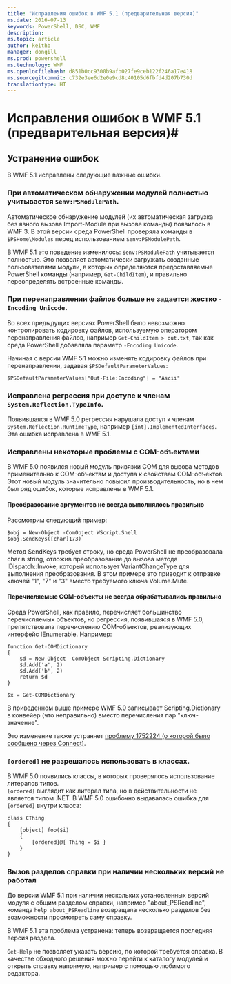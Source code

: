 ```yaml
---
title: "Исправления ошибок в WMF 5.1 (предварительная версия)"
ms.date: 2016-07-13
keywords: PowerShell, DSC, WMF
description: 
ms.topic: article
author: keithb
manager: dongill
ms.prod: powershell
ms.technology: WMF
ms.openlocfilehash: d851b0cc9300b9afb027fe9ceb122f246a17e418
ms.sourcegitcommit: c732e3ee6d2e0e9cd8c40105d6fbfd4d207b730d
translationtype: HT
---
```

# <a name="bug-fixes-in-wmf-51-preview"></a>Исправления ошибок в WMF 5.1 (предварительная версия)#

## <a name="bug-fixes"></a>Устранение ошибок ##

В WMF 5.1 исправлены следующие важные ошибки.

### <a name="module-auto-discovery-fully-honors-envpsmodulepath"></a>При автоматическом обнаружении модулей полностью учитывается `$env:PSModulePath`. ###

Автоматическое обнаружение модулей (их автоматическая загрузка без явного вызова Import-Module при вызове команды) появилось в WMF 3. В этой версии среда PowerShell проверяла команды в `$PSHome\Modules` перед использованием `$env:PSModulePath`.

В WMF 5.1 это поведение изменилось: `$env:PSModulePath` учитывается полностью. Это позволяет автоматически загружать созданные пользователями модули, в которых определяются предоставляемые PowerShell команды (например, `Get-ChildItem`), и правильно переопределять встроенные команды.

### <a name="file-redirection-no-longer-hard-codes--encoding-unicode"></a>При перенаправлении файлов больше не задается жестко `-Encoding Unicode`. ###

Во всех предыдущих версиях PowerShell было невозможно контролировать кодировку файлов, используемую оператором перенаправления файлов, например `Get-ChildItem > out.txt`, так как среда PowerShell добавляла параметр `-Encoding Unicode`.

Начиная с версии WMF 5.1 можно изменять кодировку файлов при перенаправлении, задавая `$PSDefaultParameterValues`:

```
$PSDefaultParameterValues["Out-File:Encoding"] = "Ascii"
```

### <a name="fixed-a-regression-in-accessing-members-of-systemreflectiontypeinfo"></a>Исправлена регрессия при доступе к членам `System.Reflection.TypeInfo`. ###

Появившаяся в WMF 5.0 регрессия нарушала доступ к членам `System.Reflection.RuntimeType`, например `[int].ImplementedInterfaces`.
Эта ошибка исправлена в WMF 5.1.


### <a name="fixed-some-issues-with-com-objects"></a>Исправлены некоторые проблемы с COM-объектами ###

В WMF 5.0 появился новый модуль привязки COM для вызова методов применительно к COM-объектам и доступа к свойствам COM-объектов. Этот новый модуль значительно повысил производительность, но в нем был ряд ошибок, которые исправлены в WMF 5.1.

#### <a name="argument-conversions-were-not-always-performed-correctly"></a>Преобразование аргументов не всегда выполнялось правильно ####

Рассмотрим следующий пример:

```
$obj = New-Object -ComObject WScript.Shell
$obj.SendKeys([char]173)
```

Метод SendKeys требует строку, но среда PowerShell не преобразовала char в string, отложив преобразование до вызова метода IDispatch::Invoke, который использует VariantChangeType для выполнения преобразования. В этом примере это приводит к отправке ключей "1", "7" и "3" вместо требуемого ключа Volume.Mute.

#### <a name="enumerable-com-objects-not-always-handled-correctly"></a>Перечисляемые COM-объекты не всегда обрабатывались правильно ####

Среда PowerShell, как правило, перечисляет большинство перечисляемых объектов, но регрессия, появившаяся в WMF 5.0, препятствовала перечислению COM-объектов, реализующих интерфейс IEnumerable.  Например:

```
function Get-COMDictionary
{
    $d = New-Object -ComObject Scripting.Dictionary
    $d.Add('a', 2)
    $d.Add('b', 2)
    return $d
}

$x = Get-COMDictionary
```

В приведенном выше примере WMF 5.0 записывает Scripting.Dictionary в конвейер (что неправильно) вместо перечисления пар "ключ-значение".

Это изменение также устраняет [проблему 1752224 (о которой было сообщено через Connect)](https://connect.microsoft.com/PowerShell/feedback/details/1752224).

### <a name="ordered-was-not-allowed-inside-classes"></a>`[ordered]` не разрешалось использовать в классах. ###

В WMF 5.0 появились классы, в которых проверялось использование литералов типов.  
`[ordered]` выглядит как литерал типа, но в действительности не является типом .NET. В WMF 5.0 ошибочно выдавалась ошибка для `[ordered]` внутри класса:

```
class CThing
{
    [object] foo($i)
    {
        [ordered]@{ Thing = $i }
    }
}
```


### <a name="help-on-about-topics-with-multiple-versions-does-not-work"></a>Вызов разделов справки при наличии нескольких версий не работал ###

До версии WMF 5.1 при наличии нескольких установленных версий модуля с общим разделом справки, например "about_PSReadline", команда `help about_PSReadline` возвращала несколько разделов без возможности просмотреть саму справку.

В WMF 5.1 эта проблема устранена: теперь возвращается последняя версия раздела.

`Get-Help` не позволяет указать версию, по которой требуется справка. В качестве обходного решения можно перейти к каталогу модулей и открыть справку напрямую, например с помощью любимого редактора. 
